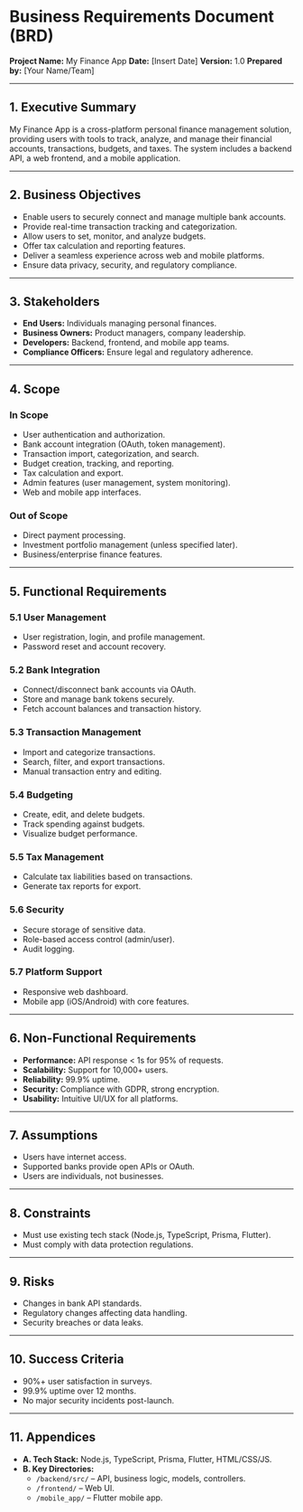 # Business Requirements Document (BRD)
**Project Name:** My Finance App
**Date:** [Insert Date]
**Version:** 1.0
**Prepared by:** [Your Name/Team]

---

## 1. Executive Summary

My Finance App is a cross-platform personal finance management solution, providing users with tools to track, analyze, and manage their financial accounts, transactions, budgets, and taxes. The system includes a backend API, a web frontend, and a mobile application.

---

## 2. Business Objectives

- Enable users to securely connect and manage multiple bank accounts.
- Provide real-time transaction tracking and categorization.
- Allow users to set, monitor, and analyze budgets.
- Offer tax calculation and reporting features.
- Deliver a seamless experience across web and mobile platforms.
- Ensure data privacy, security, and regulatory compliance.

---

## 3. Stakeholders

- **End Users:** Individuals managing personal finances.
- **Business Owners:** Product managers, company leadership.
- **Developers:** Backend, frontend, and mobile app teams.
- **Compliance Officers:** Ensure legal and regulatory adherence.

---

## 4. Scope

### In Scope

- User authentication and authorization.
- Bank account integration (OAuth, token management).
- Transaction import, categorization, and search.
- Budget creation, tracking, and reporting.
- Tax calculation and export.
- Admin features (user management, system monitoring).
- Web and mobile app interfaces.

### Out of Scope

- Direct payment processing.
- Investment portfolio management (unless specified later).
- Business/enterprise finance features.

---

## 5. Functional Requirements

### 5.1 User Management

- User registration, login, and profile management.
- Password reset and account recovery.

### 5.2 Bank Integration

- Connect/disconnect bank accounts via OAuth.
- Store and manage bank tokens securely.
- Fetch account balances and transaction history.

### 5.3 Transaction Management

- Import and categorize transactions.
- Search, filter, and export transactions.
- Manual transaction entry and editing.

### 5.4 Budgeting

- Create, edit, and delete budgets.
- Track spending against budgets.
- Visualize budget performance.

### 5.5 Tax Management

- Calculate tax liabilities based on transactions.
- Generate tax reports for export.

### 5.6 Security

- Secure storage of sensitive data.
- Role-based access control (admin/user).
- Audit logging.

### 5.7 Platform Support

- Responsive web dashboard.
- Mobile app (iOS/Android) with core features.

---

## 6. Non-Functional Requirements

- **Performance:** API response < 1s for 95% of requests.
- **Scalability:** Support for 10,000+ users.
- **Reliability:** 99.9% uptime.
- **Security:** Compliance with GDPR, strong encryption.
- **Usability:** Intuitive UI/UX for all platforms.

---

## 7. Assumptions

- Users have internet access.
- Supported banks provide open APIs or OAuth.
- Users are individuals, not businesses.

---

## 8. Constraints

- Must use existing tech stack (Node.js, TypeScript, Prisma, Flutter).
- Must comply with data protection regulations.

---

## 9. Risks

- Changes in bank API standards.
- Regulatory changes affecting data handling.
- Security breaches or data leaks.

---

## 10. Success Criteria

- 90%+ user satisfaction in surveys.
- 99.9% uptime over 12 months.
- No major security incidents post-launch.

---

## 11. Appendices

- **A. Tech Stack:** Node.js, TypeScript, Prisma, Flutter, HTML/CSS/JS.
- **B. Key Directories:**
  - `/backend/src/` – API, business logic, models, controllers.
  - `/frontend/` – Web UI.
  - `/mobile_app/` – Flutter mobile app.
